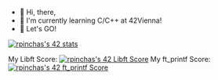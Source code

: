 - 👋 Hi, there, 
- 🌱 I'm currently learning C/C++ at 42Vienna! 
- 💞️ Let's GO!

<!---
RubenPin90/RubenPin90 is a ✨ special ✨ repository because its `README.md` (this file) appears on your GitHub profile.
You can click the Preview link to take a look at your changes.
--->

[![rpinchas's 42 stats](https://badge42.vercel.app/api/v2/clamq0oij00690fmkxtgngu4m/stats?cursusId=21&coalitionId=undefined)](https://github.com/JaeSeoKim/badge42)

My Libft Score:     [![rpinchas's 42 Libft Score](https://badge42.vercel.app/api/v2/clamq0oij00690fmkxtgngu4m/project/2817475)](https://github.com/JaeSeoKim/badge42)
My ft_printf Score: [![rpinchas's 42 ft_printf Score](https://badge42.vercel.app/api/v2/clamq0oij00690fmkxtgngu4m/project/2852077)](https://github.com/JaeSeoKim/badge42)
